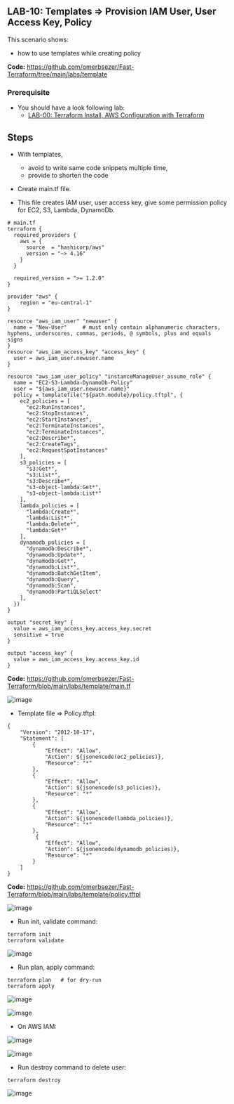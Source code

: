 ## LAB-10: Templates => Provision IAM User, User Access Key, Policy

This scenario shows:
- how to use templates while creating policy 

**Code:**  https://github.com/omerbsezer/Fast-Terraform/tree/main/labs/template

### Prerequisite

- You should have a look following lab: 
  - [LAB-00: Terraform Install, AWS Configuration with Terraform](https://github.com/omerbsezer/Fast-Terraform/blob/main/LAB00-Terraform-Install-AWS-Configuration.md)

## Steps

- With templates,
  - avoid to write same code snippets multiple time,
  - provide to shorten the code 

- Create main.tf file.
- This file creates IAM user, user access key, give some permission policy for EC2, S3, Lambda, DynamoDb. 

```
# main.tf
terraform {
  required_providers {
    aws = {
      source  = "hashicorp/aws"
      version = "~> 4.16"
    }
  }

  required_version = ">= 1.2.0"
}

provider "aws" {
	region = "eu-central-1"
}

resource "aws_iam_user" "newuser" {
  name = "New-User"     # must only contain alphanumeric characters, hyphens, underscores, commas, periods, @ symbols, plus and equals signs
}
resource "aws_iam_access_key" "access_key" {
  user = aws_iam_user.newuser.name
}

resource "aws_iam_user_policy" "instanceManageUser_assume_role" {
  name = "EC2-S3-Lambda-DynamoDb-Policy"
  user = "${aws_iam_user.newuser.name}"
  policy = templatefile("${path.module}/policy.tftpl", {
    ec2_policies = [
      "ec2:RunInstances",
      "ec2:StopInstances",
      "ec2:StartInstances",
      "ec2:TerminateInstances",
      "ec2:TerminateInstances",
      "ec2:Describe*",
      "ec2:CreateTags",
      "ec2:RequestSpotInstances"
    ],
    s3_policies = [
      "s3:Get*",
      "s3:List*",
      "s3:Describe*",
      "s3-object-lambda:Get*",
      "s3-object-lambda:List*"
    ],
    lambda_policies = [
      "lambda:Create*",
      "lambda:List*",
      "lambda:Delete*",
      "lambda:Get*"
    ],
    dynamodb_policies = [
      "dynamodb:Describe*",
      "dynamodb:Update*",
      "dynamodb:Get*",
      "dynamodb:List*",
      "dynamodb:BatchGetItem",
      "dynamodb:Query",
      "dynamodb:Scan",
      "dynamodb:PartiQLSelect"
    ],
  })
}

output "secret_key" {
  value = aws_iam_access_key.access_key.secret
  sensitive = true
}

output "access_key" {
  value = aws_iam_access_key.access_key.id
}
``` 

**Code:**  https://github.com/omerbsezer/Fast-Terraform/blob/main/labs/template/main.tf

![image](https://user-images.githubusercontent.com/10358317/230635156-50072817-9f9c-428a-906f-ebfe77e4f3ae.png)


- Template file => Policy.tftpl:

``` 
{
    "Version": "2012-10-17",
    "Statement": [
        {
            "Effect": "Allow",
            "Action": ${jsonencode(ec2_policies)},
            "Resource": "*"
        },
        {
            "Effect": "Allow",
            "Action": ${jsonencode(s3_policies)},
            "Resource": "*"
        },
        {
            "Effect": "Allow",
            "Action": ${jsonencode(lambda_policies)},
            "Resource": "*"
        },
         {
            "Effect": "Allow",
            "Action": ${jsonencode(dynamodb_policies)},
            "Resource": "*"
        }
    ]
}
```

**Code:**  https://github.com/omerbsezer/Fast-Terraform/blob/main/labs/template/policy.tftpl

![image](https://user-images.githubusercontent.com/10358317/230635437-a2833841-b6be-4a2d-8c7b-a89c1d60c9ad.png)

- Run init, validate command:

``` 
terraform init
terraform validate
``` 

![image](https://user-images.githubusercontent.com/10358317/230635918-74679513-1e33-4348-9b82-5b7ee631d7e5.png)

- Run plan, apply command:

``` 
terraform plan   # for dry-run
terraform apply
``` 

![image](https://user-images.githubusercontent.com/10358317/230636213-a285546a-7f38-4c04-bdb7-81254be09654.png)

![image](https://user-images.githubusercontent.com/10358317/230636709-d2f2115f-54f1-4e1c-9075-9e035f4ca15a.png)

- On AWS IAM:

![image](https://user-images.githubusercontent.com/10358317/230636965-74714983-435a-4009-a015-1117032c5815.png)

![image](https://user-images.githubusercontent.com/10358317/230637038-235ad9fa-6f03-434b-a1df-15b38b218b19.png)


- Run destroy command to delete user:

``` 
terraform destroy
``` 

![image](https://user-images.githubusercontent.com/10358317/230637447-5f1eb783-3a8f-45cc-afb6-522e27d74a9a.png)

